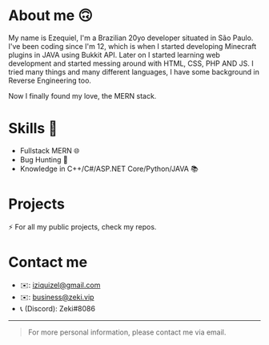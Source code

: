 # About me 🙃

My name is Ezequiel, I'm a Brazilian 20yo developer situated in São Paulo.
I've been coding since I'm 12, which is when I started developing
Minecraft plugins in JAVA using Bukkit API.
Later on I started learning web development and started messing around with HTML, CSS, PHP AND JS.
I tried many things and many different languages, I have some background in Reverse Engineering too.

Now I finally found my love, the MERN stack.

# Skills 💪

- Fullstack MERN 🌐
- Bug Hunting 🐞
- Knowledge in C++/C#/ASP.NET Core/Python/JAVA 📚

# Projects

⚡ For all my public projects, check my repos.

# Contact me

- ✉️: iziquizel@gmail.com
- ✉️: business@zeki.vip
- 📞 (Discord): Zeki#8086

------
> For more personal information, please contact me via email.
